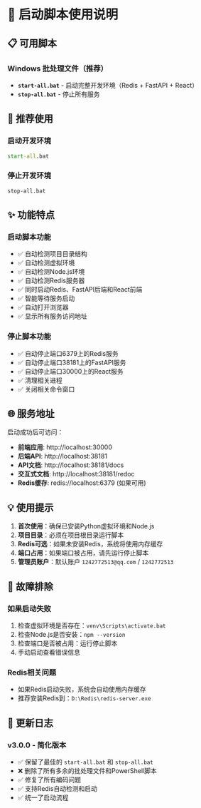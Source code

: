 # 🚀 启动脚本使用说明

## 📋 可用脚本

### Windows 批处理文件（推荐）
- **`start-all.bat`** - 启动完整开发环境（Redis + FastAPI + React）
- **`stop-all.bat`** - 停止所有服务

## 🎯 推荐使用

### 启动开发环境
```cmd
start-all.bat
```

### 停止开发环境
```cmd
stop-all.bat
```

## ✨ 功能特点

### 启动脚本功能
- ✅ 自动检测项目目录结构
- ✅ 自动检测虚拟环境
- ✅ 自动检测Node.js环境
- ✅ 自动检测Redis服务器
- ✅ 同时启动Redis、FastAPI后端和React前端
- ✅ 智能等待服务启动
- ✅ 自动打开浏览器
- ✅ 显示所有服务访问地址

### 停止脚本功能
- ✅ 自动停止端口6379上的Redis服务
- ✅ 自动停止端口38181上的FastAPI服务
- ✅ 自动停止端口30000上的React服务
- ✅ 清理相关进程
- ✅ 关闭相关命令窗口

## 🌐 服务地址

启动成功后可访问：
- **前端应用**: http://localhost:30000
- **后端API**: http://localhost:38181
- **API文档**: http://localhost:38181/docs
- **交互式文档**: http://localhost:38181/redoc
- **Redis缓存**: redis://localhost:6379 (如果可用)

## 💡 使用提示

1. **首次使用**：确保已安装Python虚拟环境和Node.js
2. **项目目录**：必须在项目根目录运行脚本
3. **Redis可选**：如果未安装Redis，系统将使用内存缓存
4. **端口占用**：如果端口被占用，请先运行停止脚本
5. **管理员账户**：默认账户 `1242772513@qq.com` / `1242772513`

## 🔧 故障排除

### 如果启动失败
1. 检查虚拟环境是否存在：`venv\Scripts\activate.bat`
2. 检查Node.js是否安装：`npm --version`
3. 检查端口是否被占用：运行停止脚本
4. 手动启动查看错误信息

### Redis相关问题
- 如果Redis启动失败，系统会自动使用内存缓存
- 推荐安装Redis到：`D:\Redis\redis-server.exe`

## 📝 更新日志

### v3.0.0 - 简化版本
- ✅ 保留了最佳的 `start-all.bat` 和 `stop-all.bat`
- ❌ 删除了所有多余的批处理文件和PowerShell脚本
- ✅ 修复了所有编码问题
- ✅ 支持Redis自动检测和启动
- ✅ 统一了启动流程
